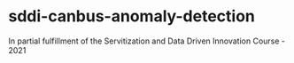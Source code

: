 # sddi-canbus-anomaly-detection
In partial fulfillment of the Servitization and Data Driven Innovation Course - 2021

